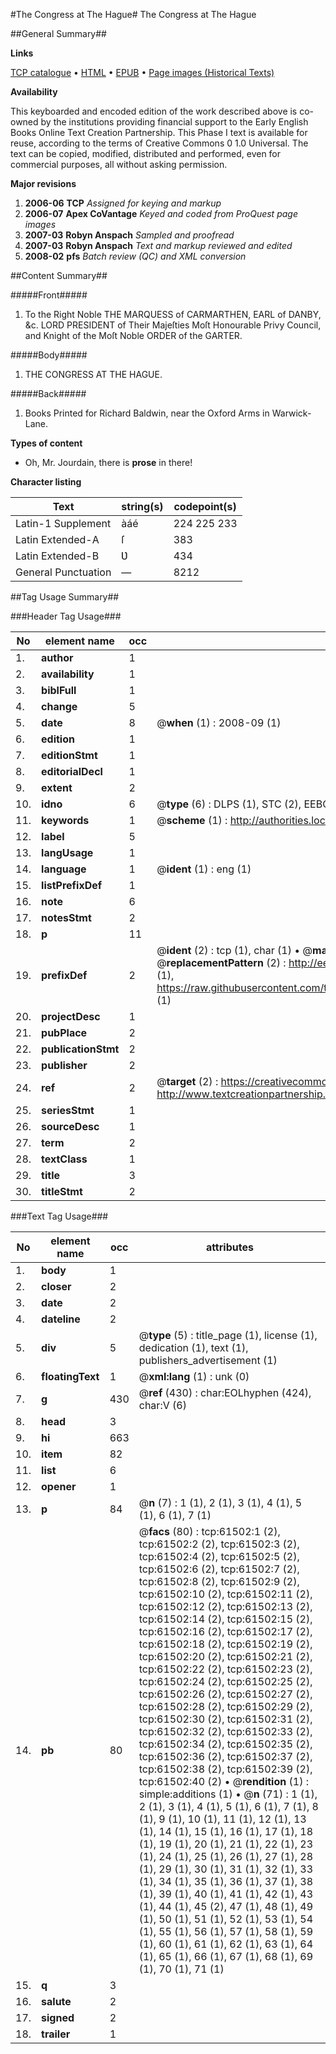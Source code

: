 #The Congress at The Hague#
The Congress at The Hague

##General Summary##

**Links**

[TCP catalogue](http://www.ota.ox.ac.uk/tcp/)  • 
[HTML](http://tei.it.ox.ac.uk/tcp/Texts-HTML/free/A34/A34296.html)  • 
[EPUB](http://tei.it.ox.ac.uk/tcp/Texts-EPUB/free/A34/A34296.epub) • 
[Page images (Historical Texts)](https://data.historicaltexts.jisc.ac.uk/view?pubId=eebo-12409790e&pageId=eebo-12409790e-61502-1)

**Availability**

This keyboarded and encoded edition of the
	       work described above is co-owned by the institutions
	       providing financial support to the Early English Books
	       Online Text Creation Partnership. This Phase I text is
	       available for reuse, according to the terms of Creative
	       Commons 0 1.0 Universal. The text can be copied,
	       modified, distributed and performed, even for
	       commercial purposes, all without asking permission.

**Major revisions**

1. __2006-06__ __TCP__ *Assigned for keying and markup*
1. __2006-07__ __Apex CoVantage__ *Keyed and coded from ProQuest page images*
1. __2007-03__ __Robyn Anspach__ *Sampled and proofread*
1. __2007-03__ __Robyn Anspach__ *Text and markup reviewed and edited*
1. __2008-02__ __pfs__ *Batch review (QC) and XML conversion*

##Content Summary##

#####Front#####

1. To the Right Noble THE MARQUESS of CARMARTHEN, EARL of DANBY, &c. LORD PRESIDENT of Their Majeſties Moſt Honourable Privy Council, and Knight of the Moſt Noble ORDER of the GARTER.

#####Body#####

1. THE CONGRESS AT THE HAGUE.

#####Back#####

1. Books Printed for Richard Baldwin, near the Oxford Arms in Warwick-Lane.

**Types of content**

  * Oh, Mr. Jourdain, there is **prose** in there!

**Character listing**


|Text|string(s)|codepoint(s)|
|---|---|---|
|Latin-1 Supplement|àáé|224 225 233|
|Latin Extended-A|ſ|383|
|Latin Extended-B|Ʋ|434|
|General Punctuation|—|8212|

##Tag Usage Summary##

###Header Tag Usage###

|No|element name|occ|attributes|
|---|---|---|---|
|1.|__author__|1||
|2.|__availability__|1||
|3.|__biblFull__|1||
|4.|__change__|5||
|5.|__date__|8| @__when__ (1) : 2008-09 (1)|
|6.|__edition__|1||
|7.|__editionStmt__|1||
|8.|__editorialDecl__|1||
|9.|__extent__|2||
|10.|__idno__|6| @__type__ (6) : DLPS (1), STC (2), EEBO-CITATION (1), OCLC (1), VID (1)|
|11.|__keywords__|1| @__scheme__ (1) : http://authorities.loc.gov/ (1)|
|12.|__label__|5||
|13.|__langUsage__|1||
|14.|__language__|1| @__ident__ (1) : eng (1)|
|15.|__listPrefixDef__|1||
|16.|__note__|6||
|17.|__notesStmt__|2||
|18.|__p__|11||
|19.|__prefixDef__|2| @__ident__ (2) : tcp (1), char (1)  •  @__matchPattern__ (2) : ([0-9\-]+):([0-9IVX]+) (1), (.+) (1)  •  @__replacementPattern__ (2) : http://eebo.chadwyck.com/downloadtiff?vid=$1&page=$2 (1), https://raw.githubusercontent.com/textcreationpartnership/Texts/master/tcpchars.xml#$1 (1)|
|20.|__projectDesc__|1||
|21.|__pubPlace__|2||
|22.|__publicationStmt__|2||
|23.|__publisher__|2||
|24.|__ref__|2| @__target__ (2) : https://creativecommons.org/publicdomain/zero/1.0/ (1), http://www.textcreationpartnership.org/docs/. (1)|
|25.|__seriesStmt__|1||
|26.|__sourceDesc__|1||
|27.|__term__|2||
|28.|__textClass__|1||
|29.|__title__|3||
|30.|__titleStmt__|2||


###Text Tag Usage###

|No|element name|occ|attributes|
|---|---|---|---|
|1.|__body__|1||
|2.|__closer__|2||
|3.|__date__|2||
|4.|__dateline__|2||
|5.|__div__|5| @__type__ (5) : title_page (1), license (1), dedication (1), text (1), publishers_advertisement (1)|
|6.|__floatingText__|1| @__xml:lang__ (1) : unk (0)|
|7.|__g__|430| @__ref__ (430) : char:EOLhyphen (424), char:V (6)|
|8.|__head__|3||
|9.|__hi__|663||
|10.|__item__|82||
|11.|__list__|6||
|12.|__opener__|1||
|13.|__p__|84| @__n__ (7) : 1 (1), 2 (1), 3 (1), 4 (1), 5 (1), 6 (1), 7 (1)|
|14.|__pb__|80| @__facs__ (80) : tcp:61502:1 (2), tcp:61502:2 (2), tcp:61502:3 (2), tcp:61502:4 (2), tcp:61502:5 (2), tcp:61502:6 (2), tcp:61502:7 (2), tcp:61502:8 (2), tcp:61502:9 (2), tcp:61502:10 (2), tcp:61502:11 (2), tcp:61502:12 (2), tcp:61502:13 (2), tcp:61502:14 (2), tcp:61502:15 (2), tcp:61502:16 (2), tcp:61502:17 (2), tcp:61502:18 (2), tcp:61502:19 (2), tcp:61502:20 (2), tcp:61502:21 (2), tcp:61502:22 (2), tcp:61502:23 (2), tcp:61502:24 (2), tcp:61502:25 (2), tcp:61502:26 (2), tcp:61502:27 (2), tcp:61502:28 (2), tcp:61502:29 (2), tcp:61502:30 (2), tcp:61502:31 (2), tcp:61502:32 (2), tcp:61502:33 (2), tcp:61502:34 (2), tcp:61502:35 (2), tcp:61502:36 (2), tcp:61502:37 (2), tcp:61502:38 (2), tcp:61502:39 (2), tcp:61502:40 (2)  •  @__rendition__ (1) : simple:additions (1)  •  @__n__ (71) : 1 (1), 2 (1), 3 (1), 4 (1), 5 (1), 6 (1), 7 (1), 8 (1), 9 (1), 10 (1), 11 (1), 12 (1), 13 (1), 14 (1), 15 (1), 16 (1), 17 (1), 18 (1), 19 (1), 20 (1), 21 (1), 22 (1), 23 (1), 24 (1), 25 (1), 26 (1), 27 (1), 28 (1), 29 (1), 30 (1), 31 (1), 32 (1), 33 (1), 34 (1), 35 (1), 36 (1), 37 (1), 38 (1), 39 (1), 40 (1), 41 (1), 42 (1), 43 (1), 44 (1), 45 (2), 47 (1), 48 (1), 49 (1), 50 (1), 51 (1), 52 (1), 53 (1), 54 (1), 55 (1), 56 (1), 57 (1), 58 (1), 59 (1), 60 (1), 61 (1), 62 (1), 63 (1), 64 (1), 65 (1), 66 (1), 67 (1), 68 (1), 69 (1), 70 (1), 71 (1)|
|15.|__q__|3||
|16.|__salute__|2||
|17.|__signed__|2||
|18.|__trailer__|1||
